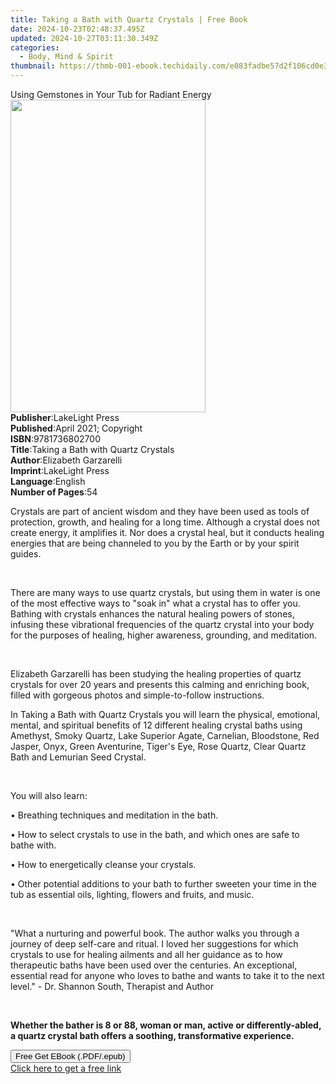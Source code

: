 ```yaml
---
title: Taking a Bath with Quartz Crystals | Free Book
date: 2024-10-23T02:48:37.495Z
updated: 2024-10-27T03:11:30.349Z
categories:
  - Body, Mind & Spirit
thumbnail: https://thmb-001-ebook.techidaily.com/e083fadbe57d2f106cd0e31ddd83cced3d1258bc66b578539f9619eb7658576c.jpg
---
```

<main id="book-container">
  <div class="flex flex-col">
    <div class="book-brief flex-1 py-6 px-4 sm:p-6 md:py-10 md:px-8">
      <!-- brief-->
      <div class="book-brief-main">
        Using Gemstones in Your Tub for Radiant Energy
      </div>
    </div>
    <div
      class="book-meta-info flex-1 grid gap-4 col-start-1 col-end-3 row-start-1 sm:mb-6 sm:grid-cols-4 lg:gap-6 lg:col-start-2 lg:row-end-6 lg:row-span-6 lg:mb-0"
    >
      <div
        class="book-meta-info-left place-content-center mt-4 p-4 text-sm leading-6 col-start-2 col-span-2 dark:text-slate-400"
      >
        <img
          class="w-full h-500 object-cover rounded-lg sm:h-255 sm:col-span-2 lg:col-span-full"
          src="https://img-001-ebook.techidaily.com/6338e7a47a7c8e68181928011244e4332e425c70c23ee6bc76678e4b0d615a56.jpg"
          alt=""
          width="312"
          height="500"
        />
      </div>
      <div
        class="book-meta-info-right mt-2 col-start-1 row-start-2 col-span-3 self-center"
      >
        <!-- meta data  -->
        <div class="flex flex-col px-4 md:px-8">
          <div class="flex-1">
            <strong>Publisher</strong>:<span class="px-2">LakeLight Press</span>
          </div>
          <div class="flex-1">
            <strong>Published</strong>:<span class="px-2"
              >April 2021; Copyright</span
            >
          </div>
          <div class="flex-1">
            <strong>ISBN</strong>:<span class="px-2">9781736802700</span>
          </div>
          <div class="flex-1">
            <strong>Title</strong>:<span class="px-2"
              >Taking a Bath with Quartz Crystals</span
            >
          </div>
          <div class="flex-1">
            <strong>Author</strong>:<span class="px-2"
              >Elizabeth Garzarelli</span
            >
          </div>
          <div class="flex-1">
            <strong>Imprint</strong>:<span class="px-2">LakeLight Press</span>
          </div>
          <div class="flex-1">
            <strong>Language</strong>:<span class="px-2">English</span>
          </div>
          <div class="flex-1">
            <strong>Number of Pages</strong>:<span class="px-2">54</span>
          </div>
        </div>
      </div>
    </div>
    <div class="book-description flex-1 py-6 px-4 sm:p-6 md:py-10 md:px-8">
      <div class="book-description-main">
        <div accordion-content="" id="description">
          <p>
            Crystals are part of ancient wisdom and they have been used as tools
            of protection, growth, and healing for a long time. Although a
            crystal does not create energy,&nbsp;it amplifies it. Nor does a
            crystal heal, but it conducts healing energies that are being
            channeled to you by the Earth or by your spirit guides.&nbsp;
          </p>
          <p><br /></p>
          <p>
            There are many ways to use quartz crystals, but using them in water
            is one of the most effective ways to "soak in" what a crystal has to
            offer you. Bathing with crystals enhances the natural healing powers
            of stones, infusing these vibrational frequencies of the quartz
            crystal into your body for the purposes of healing, higher
            awareness, grounding, and meditation.
          </p>
          <p><br /></p>
          <p>
            Elizabeth Garzarelli has been studying the healing properties of
            quartz crystals for over 20 years and presents this calming and
            enriching book, filled with gorgeous photos and simple-to-follow
            instructions.&nbsp;
          </p>
          <p>
            In&nbsp;Taking a Bath with Quartz Crystals&nbsp;you will learn the
            physical, emotional, mental, and spiritual benefits of 12 different
            healing crystal baths using Amethyst, Smoky Quartz, Lake Superior
            Agate, Carnelian, Bloodstone, Red Jasper, Onyx, Green Aventurine,
            Tiger's Eye, Rose Quartz, Clear Quartz Bath and Lemurian Seed
            Crystal.&nbsp;
          </p>
          <p><br /></p>
          <p>You will also learn:</p>
          <p>• Breathing techniques and meditation in the bath.</p>
          <p>
            • How to select crystals to use in the bath, and which ones are safe
            to bathe with.
          </p>
          <p>• How to energetically cleanse your crystals.</p>
          <p>
            • Other potential additions to your bath to further sweeten your
            time in the tub as essential oils, lighting, flowers and fruits, and
            music.
          </p>
          <p><br /></p>
          <p>
            "What a nurturing and powerful book. The author walks you through a
            journey of deep self-care and ritual. I loved her suggestions for
            which crystals to use for healing ailments and all her guidance as
            to how therapeutic baths have been used over the centuries. An
            exceptional, essential read for anyone who loves to bathe and wants
            to take it to the next level."&nbsp;- Dr. Shannon South, Therapist
            and Author
          </p>
          <p><br /></p>
          <p>
            <strong
              >Whether the bather is 8 or 88, woman or man, active or
              differently-abled, a quartz crystal bath offers a soothing,
              transformative experience.</strong
            >
          </p>
        </div>
        <div class="accordion-fader"></div>
      </div>
    </div>
    <div class="book-excerpts flex-1 py-6 px-4 sm:p-6 md:py-10 md:px-8"></div>
    <div
      class="book-about-author flex-1 py-6 px-4 sm:p-6 md:py-10 md:px-8"
    ></div>
    <div class="book-free-get flex-1 py-6 px-4 sm:p-6 md:py-10 md:px-8">
      <button
        id="btn-free-get"
        class="bg-blue-500 hover:bg-blue-700 text-white font-bold py-2 px-4 rounded"
      >
        Free Get EBook (.PDF/.epub)
      </button>
      <div id="countdown-display" class="px-2 text-lg mt-2"></div>
      <a
        id="free-link"
        class="hidden bg-blue-500 hover:bg-blue-700 text-white font-bold py-2 px-4 rounded"
        href="https://www.ebooks.com/en-us/book/210280071/taking-a-bath-with-quartz-crystals/elizabeth-garzarelli/"
        target="_blank"
        >Click here to get a free link</a
      >
    </div>
    <script>
      let countdownTime = 0;
      let countdownInterval = null;
      document
        .getElementById('btn-free-get')
        .addEventListener('click', startCountdown);
      function startCountdown() {
        countdownTime = new Date().getTime() + 60000 * 3;
        countdownInterval = setInterval(updateCountdown, 1000);
        document.getElementById('btn-free-get').disabled = true;
        document
          .getElementById('btn-free-get')
          .classList.add('bg-gray-500', 'cursor-not-allowed');
      }
      function updateCountdown() {
        let currentTime = new Date().getTime();
        let timeLeft = countdownTime - currentTime;
        let secondsLeft = Math.floor(timeLeft / 1000);
        document.getElementById('countdown-display').innerHTML =
          `Remaining time: ${secondsLeft} seconds.`;
        if (secondsLeft <= 0) {
          clearInterval(countdownInterval);
          document.getElementById('btn-free-get').classList.add('hidden');
          document.getElementById('free-link').classList.remove('hidden');
          document.getElementById('countdown-display').innerHTML = '';
        }
      }
    </script>
  </div>
</main>

<ins class="adsbygoogle"
      style="display:block"
      data-ad-client="ca-pub-7571918770474297"
      data-ad-slot="8358498916"
      data-ad-format="auto"
      data-full-width-responsive="true"></ins>
    